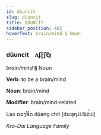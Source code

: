 ```yaml
---
id: düuncit
slug: düuncit
title: DÜUNCİT
sidebar_position: 482
hoverText: brain/mind § Noun
---
```


### düuncit&emsp;<span kind="abugida">ʌʄɽ̃ʃꞇ̆ɟ</span>

*brain/mind* **§** Noun

**Verb**: to be a brain/mind

**Noun**: brain/mind

**Modifier**: brain/mind-related

Lao ດວງຈິດ dūang chit [duːə̯ŋ˩˨.t͡ɕit̚˩˨]

*Kra-Dai Language Family*